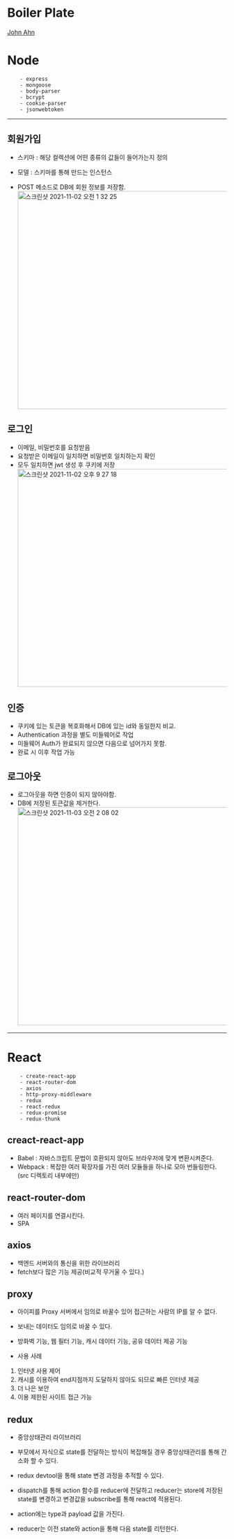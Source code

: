 # Boiler Plate
<a href="https://www.inflearn.com/course/%EB%94%B0%EB%9D%BC%ED%95%98%EB%A9%B0-%EB%B0%B0%EC%9A%B0%EB%8A%94-%EB%85%B8%EB%93%9C-%EB%A6%AC%EC%95%A1%ED%8A%B8-%EA%B8%B0%EB%B3%B8">John Ahn</a>
# Node

```
    - express
    - mongoose
    - body-parser
    - bcrypt
    - cookie-parser
    - jsonwebtoken
```

---

## 회원가입

- 스키마 : 해당 컬렉션에 어떤 종류의 값들이 들어가는지 정의
- 모델 : 스키마를 통해 만드는 인스턴스

- POST 메소드로 DB에 회원 정보를 저장함.
  <img width="500" alt="스크린샷 2021-11-02 오전 1 32 25" src="https://user-images.githubusercontent.com/46489446/139707619-8ee7fc3b-2455-4587-a071-8051d6d66804.png">

## 로그인

- 이메일, 비밀번호를 요청받음
- 요청받은 이메일이 일치하면 비밀번호 일치하는지 확인
- 모두 일치하면 jwt 생성 후 쿠키에 저장
  <img width="500" alt="스크린샷 2021-11-02 오후 9 27 18" src="https://user-images.githubusercontent.com/46489446/139846076-b0bb548b-a0fc-49b9-b5d1-5f373f78c768.png">

## 인증

- 쿠키에 있는 토큰을 복호화해서 DB에 있는 id와 동일한지 비교.
- Authentication 과정을 별도 미들웨어로 작업
- 미들웨어 Auth가 완료되지 않으면 다음으로 넘어가지 못함.
- 완료 시 이후 작업 가능

## 로그아웃

- 로그아웃을 하면 인증이 되지 않아야함.
- DB에 저장된 토큰값을 제거한다.
  <img width="500" alt="스크린샷 2021-11-03 오전 2 08 02" src="https://user-images.githubusercontent.com/46489446/139912422-cd56939e-e9aa-4fac-ab22-871c9895df51.png">

---

# React

```
    - create-react-app
    - react-router-dom
    - axios
    - http-proxy-middleware
    - redux
    - react-redux
    - redux-promise
    - redux-thunk
```

## creact-react-app

- Babel : 자바스크립트 문법이 호환되지 않아도 브라우저에 맞게 변환시켜준다.
- Webpack : 복잡한 여러 확장자를 가진 여러 모듈들을 하나로 모아 번들링한다. (src 디렉토리 내부에만)

## react-router-dom

- 여러 페이지를 연결시킨다.
- SPA

## axios

- 백엔드 서버와의 통신을 위한 라이브러리
- fetch보다 많은 기능 제공(비교적 무거울 수 있다.)

## proxy

- 아이피를 Proxy 서버에서 임의로 바꿀수 있어 접근하는 사람의 IP를 알 수 없다.
- 보내는 데이터도 임의로 바꿀 수 있다.
- 방화벽 기능, 웹 필터 기능, 캐시 데이터 기능, 공유 데이터 제공 기능

- 사용 사례

1. 인터넷 사용 제어
2. 캐시를 이용하여 end지점까지 도달하지 않아도 되므로 빠른 인터넷 제공
3. 더 나은 보안
4. 이용 제한된 사이트 접근 가능

## redux

- 중앙상태관리 라이브러리
- 부모에서 자식으로 state를 전달하는 방식이 복잡해질 경우 중앙상태관리를 통해 간소화 할 수 있다.
- redux devtool을 통해 state 변경 과정을 추적할 수 있다.
- dispatch를 통해 action 함수를 reducer에 전달하고 reducer는 store에 저장된 state를 변경하고 변경값을 subscribe를 통해 react에 적용된다.

- action에는 type과 payload 값을 가진다.
- reducer는 이전 state와 action을 통해 다음 state를 리턴한다.
